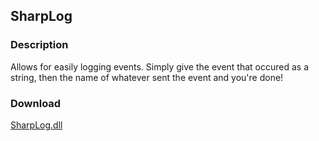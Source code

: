 ## SharpLog
### Description
Allows for easily logging events. Simply give the event that occured as a string, then the name of whatever sent the event and you're done!

### Download
[SharpLog.dll](https://github.com/Lexz-08/SharpLog/releases/download/sharplog/SharpLog.dll)
